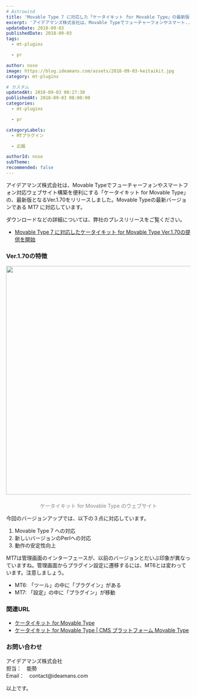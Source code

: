 ```yaml
---
# Astrowind
title: 'Movable Type 7 に対応した「ケータイキット for Movable Type」の最新版 Ver.1.70をリリースしました。'
excerpt: 'アイデアマンズ株式会社は、Movable Typeでフューチャーフォンやスマート...'
updateDate: 2018-09-03
publishedDate: 2018-09-03
tags: 
  - mt-plugins

  - pr

author: nose
image: https://blog.ideamans.com/assets/2018-09-03-keitaikit.jpg
category: mt-plugins

# カスタム
updatedAt: 2018-09-03 08:27:30
publishedAt: 2018-09-03 08:00:00
categories: 
  - mt-plugins

  - pr

categoryLabels: 
  - MTプラグイン

  - 広報

authorId: nose
subTheme: 
recommended: false
---
```


<p>アイデアマンズ株式会社は、Movable Typeでフューチャーフォンやスマートフォン対応ウェブサイト構築を便利にする「ケータイキット for Movable Type」の、最新版となるVer.1.70をリリースしました。Movable Typeの最新バージョンである MT7 に対応しています。</p>
<p>ダウンロードなどの詳細については、弊社のプレスリリースをご覧ください。</p>
<ul><li><a href="https://www.ideamans.com/release/20180831/" target="_blank">Movable Type 7 に対応したケータイキット for Movable Type Ver.1.70の提供を開始</a></li></ul>
<h3>Ver.1.70の特徴</h3>
<p><img alt="2018-09-03-keitaikit.jpg" src="https://blog.ideamans.com/assets/2018-09-03-keitaikit.jpg" width="1280" height="623" class="mt-image-center" style="text-align: center; display: block; margin: 0 auto 20px;"></p>
<p style="text-align: center;"><span style="color: #888888;">ケータイキット for Movable Type のウェブサイト</span></p>
<p>今回のバージョンアップでは、以下の３点に対応しています。</p>
<ol><li>Movable Type 7 への対応</li><li>新しいバージョンのPerlへの対応</li><li>動作の安定性向上</li></ol>
<p>MT7は管理画面のインターフェースが、以前のバージョンとだいぶ印象が異なっていますね。管理画面からプラグイン設定に遷移するには、MT6とは変わっています。注意しましょう。</p>
<ul><li>MT6: 「ツール」の中に「プラグイン」がある</li><li>MT7: 「設定」の中に「プラグイン」が移動</li></ul>
<h3>関連URL</h3>
<ul><li><a href="http://www.keitaikit.jp/" target="_blank"><span>ケータイキット for Movable Type</span></a></li><li><a href="https://www.sixapart.jp/movabletype/solutions/keitaikit.html" target="_blank"><span><span>ケータイキット for Movable Type | CMS プラットフォーム Movable Type</span></span></a></li></ul>
<h3>お問い合わせ</h3>
<p>アイデアマンズ株式会社<br>担当：　能勢<br>Email：　contact@ideamans.com</p>
<p> </p>
<p>以上です。</p>


